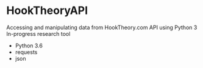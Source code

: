 # HookTheoryAPI
Accessing and manipulating data from HookTheory.com API using Python 3
In-progress research tool

- Python 3.6
- requests
- json
